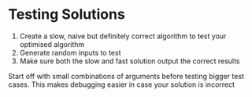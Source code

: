 # Testing Solutions

1. Create a slow, naive but definitely correct algorithm to test your optimised algorithm
2. Generate random inputs to test
3. Make sure both the slow and fast solution output the correct results

Start off with small combinations of arguments before testing bigger test cases. This makes debugging easier in case your solution is incorrect
